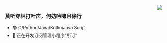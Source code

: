 <img align="right" src="https://github-readme-stats.vercel.app/api?username=Vectorking-50kg&text_color=718096&bg_color=ffffff&hide_title=true&count_private=true&theme=shadow_green" />

### 莫听穿林打叶声，何妨吟啸且徐行

- 📚 C/Python/Java/Kotlin/Java Script
- 🔭 正在开发订阅管理小程序“所订”
